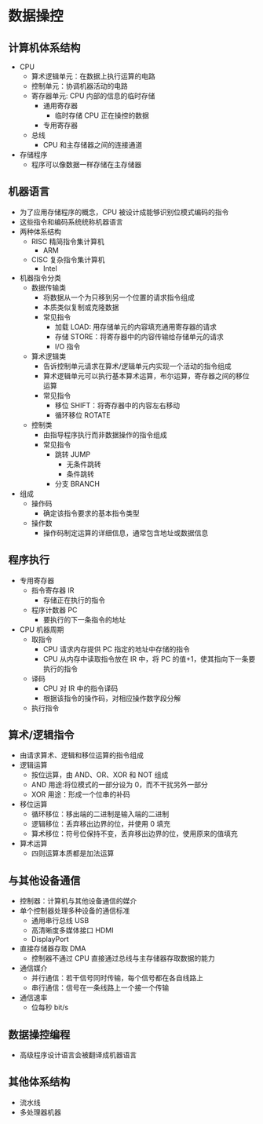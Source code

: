 # 数据操控

## 计算机体系结构

- CPU
  - 算术逻辑单元：在数据上执行运算的电路
  - 控制单元：协调机器活动的电路
  - 寄存器单元: CPU 内部的信息的临时存储
    - 通用寄存器
      - 临时存储 CPU 正在操控的数据
    - 专用寄存器
  - 总线
    - CPU 和主存储器之间的连接通道
- 存储程序
  - 程序可以像数据一样存储在主存储器

## 机器语言

- 为了应用存储程序的概念，CPU 被设计成能够识别位模式编码的指令
- 这些指令和编码系统统称机器语言
- 两种体系结构
  - RISC 精简指令集计算机
    - ARM
  - CISC 复杂指令集计算机
    - Intel
- 机器指令分类
  - 数据传输类
    - 将数据从一个为只移到另一个位置的请求指令组成
    - 本质类似复制或克隆数据
    - 常见指令
      - 加载 LOAD: 用存储单元的内容填充通用寄存器的请求
      - 存储 STORE：将寄存器中的内容传输给存储单元的请求
      - I/O 指令
  - 算术逻辑类
    - 告诉控制单元请求在算术/逻辑单元内实现一个活动的指令组成
    - 算术逻辑单元可以执行基本算术运算，布尔运算，寄存器之间的移位运算
    - 常见指令
      - 移位 SHIFT：将寄存器中的内容左右移动
      - 循环移位 ROTATE
  - 控制类
    - 由指导程序执行而非数据操作的指令组成
    - 常见指令
      - 跳转 JUMP
        - 无条件跳转
        - 条件跳转
      - 分支 BRANCH
- 组成
  - 操作码
    - 确定该指令要求的基本指令类型
  - 操作数
    - 操作码制定运算的详细信息，通常包含地址或数据信息

## 程序执行

- 专用寄存器
  - 指令寄存器 IR
    - 存储正在执行的指令
  - 程序计数器 PC
    - 要执行的下一条指令的地址
- CPU 机器周期
  - 取指令
    - CPU 请求内存提供 PC 指定的地址中存储的指令
    - CPU 从内存中读取指令放在 IR 中，将 PC 的值+1，使其指向下一条要执行的指令
  - 译码
    - CPU 对 IR 中的指令译码
    - 根据该指令的操作码，对相应操作数字段分解
  - 执行指令

## 算术/逻辑指令

- 由请求算术、逻辑和移位运算的指令组成
- 逻辑运算
  - 按位运算，由 AND、OR、XOR 和 NOT 组成
  - AND 用途:将位模式的一部分设为 0，而不干扰另外一部分
  - XOR 用途：形成一个位串的补码
- 移位运算
  - 循环移位：移出端的二进制是输入端的二进制
  - 逻辑移位：丢弃移出边界的位，并使用 0 填充
  - 算术移位：符号位保持不变，丢弃移出边界的位，使用原来的值填充
- 算术运算
  - 四则运算本质都是加法运算

## 与其他设备通信

- 控制器：计算机与其他设备通信的媒介
- 单个控制器处理多种设备的通信标准
  - 通用串行总线 USB
  - 高清晰度多媒体接口 HDMI
  - DisplayPort
- 直接存储器存取 DMA
  - 控制器不通过 CPU 直接通过总线与主存储器存取数据的能力
- 通信媒介
  - 并行通信：若干信号同时传输，每个信号都在各自线路上
  - 串行通信：信号在一条线路上一个接一个传输
- 通信速率
  - 位每秒 bit/s

## 数据操控编程

- 高级程序设计语言会被翻译成机器语言

## 其他体系结构

- 流水线
- 多处理器机器
